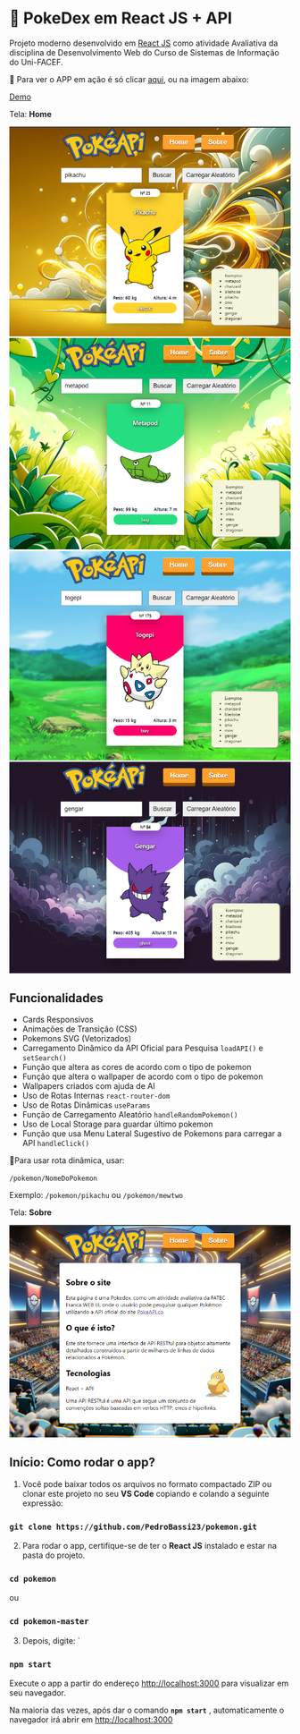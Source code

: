 
# 📒 PokeDex em React JS + API

Projeto moderno desenvolvido em  [ React JS](https://github.com/facebook/create-react-app) como atividade Avaliativa da disciplina de Desenvolvimento Web do Curso de Sistemas de Informação do Uni-FACEF.

🚀 Para ver o APP em ação é só clicar [aqui](https://pokedex-rho-taupe.vercel.app/), ou na imagem abaixo:

[Demo](https://pokedex-rho-taupe.vercel.app/)

Tela:  **Home**

[![Página Home](https://github.com/gianfava/pokemon/blob/master/src/screenshots/00.png?raw=true)](https://pokedex-rho-taupe.vercel.app/)
[![Tela pokemon2](https://github.com/gianfava/pokemon/blob/master/src/screenshots/05.png?raw=true)](https://pokedex-rho-taupe.vercel.app/)
[![Tela pokemon3](https://github.com/gianfava/pokemon/blob/master/src/screenshots/3.png?raw=true)](https://pokedex-rho-taupe.vercel.app/)
[![Tela pokemon4](https://github.com/gianfava/pokemon/blob/master/src/screenshots/04.png?raw=true)](https://pokedex-rho-taupe.vercel.app/)
## Funcionalidades
 - Cards Responsivos
 - Animações de Transição (CSS)
 - Pokemons SVG (Vetorizados)
 - Carregamento Dinâmico da API Oficial para Pesquisa `loadAPI()`  e  ` setSearch()`
 - Função que altera as cores de acordo com o tipo de pokemon
 - Função que altera o wallpaper de acordo com o tipo de pokemon
 - Wallpapers criados com ajuda de AI 
 - Uso de Rotas Internas `react-router-dom`
 - Uso de Rotas Dinâmicas `useParams`
 - Função de Carregamento Aleatório `handleRandomPokemon()`
 - Uso de Local Storage para guardar último pokemon
 - Função que usa Menu Lateral Sugestivo de Pokemons para carregar a API `handleClick()`

📘Para usar rota dinâmica, usar:

`/pokemon/NomeDoPokemon`

Exemplo:
`/pokemon/pikachu` ou `/pokemon/mewtwo` 
 
 

Tela:  **Sobre**

[![TELA SOBRE](https://github.com/gianfava/pokemon/blob/master/src/screenshots/sobre.png?raw=true)](https://pokedex-rho-taupe.vercel.app/)

## Início: Como rodar o app?

 1. Você pode baixar todos os arquivos no formato compactado ZIP ou clonar este projeto no seu **VS Code** copiando e colando a seguinte expressão:

   ### `git clone https://github.com/PedroBassi23/pokemon.git`

 2. Para rodar o app, certifique-se de ter o **React JS**  instalado e estar na pasta do projeto.
 ### `cd pokemon`
 ou 
### `cd pokemon-master`

 3. Depois, digite: `

### `npm start`

Execute o app a partir do endereço  [http://localhost:3000](http://localhost:3000) para visualizar em seu navegador.

Na maioria das vezes, após dar o comando **`npm start`** , automaticamente o navegador irá abrir em [http://localhost:3000](http://localhost:3000/)




